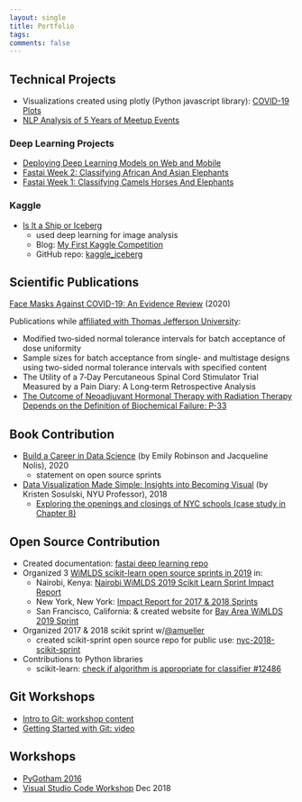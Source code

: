 ```yaml
---
layout: single
title: Portfolio
tags: 
comments: false
---
```


## Technical Projects
- Visualizations created using plotly (Python javascript library):  [COVID-19 Plots](https://reshamas.github.io/covid19-plots/)
- [NLP Analysis of 5 Years of Meetup Events](https://reshamas.github.io/nlp-analysis-of-five-years-of-wimlds-meetup-events/)

### Deep Learning Projects
* [Deploying Deep Learning Models on Web and Mobile](https://reshamas.github.io/deploying-deep-learning-models-on-web-and-mobile/)
* [Fastai Week 2: Classifying African And Asian Elephants](https://reshamas.github.io/fastai-week-2-classifying-african-and-asian-elephants/)
* [Fastai Week 1: Classifying Camels Horses And Elephants](https://reshamas.github.io/fastai-week-1-classifying-camels-horses-and-elephants/)

### Kaggle
* [Is It a Ship or Iceberg](https://www.kaggle.com/c/statoil-iceberg-classifier-challenge)
    - used deep learning for image analysis 
    - Blog:  [My First Kaggle Competition](https://reshamas.github.io/my-first-kaggle-competition/)
    - GitHub repo:  [kaggle_iceberg](https://github.com/reshamas/kaggle_iceberg)
    
    
## Scientific Publications

[Face Masks Against COVID-19: An Evidence Review](https://www.preprints.org/manuscript/202004.0203/v3) (2020)

Publications while [affiliated with Thomas Jefferson University](https://www.researchgate.net/scientific-contributions/59221316_Reshama_Shaikh):  
* Modified two‐sided normal tolerance intervals for batch acceptance of dose uniformity
* Sample sizes for batch acceptance from single- and multistage designs using two-sided normal tolerance intervals with specified content
* The Utility of a 7‐Day Percutaneous Spinal Cord Stimulator Trial Measured by a Pain Diary: A Long‐term Retrospective Analysis
* [The Outcome of Neoadjuvant Hormonal Therapy with Radiation Therapy Depends on the Definition of Biochemical Failure: P-33](https://journals.lww.com/journalppo/Citation/2002/11000/The_Outcome_of_Neoadjuvant_Hormonal_Therapy_with.77.aspx)

## Book Contribution
* [Build a Career in Data Science](https://www.manning.com/books/build-a-career-in-data-science) (by Emily Robinson and Jacqueline Nolis), 2020
    - statement on open source sprints
* [Data Visualization Made Simple:  Insights into Becoming Visual](https://www.amazon.com/gp/product/1138503916/ref=dbs_a_def_rwt_hsch_vapi_taft_p1_i1#customerReviews) (by Kristen Sosulski, NYU Professor), 2018
    - [Exploring the openings and closings of NYC schools (case study in Chapter 8)](https://books.google.com/books?id=cM5wDwAAQBAJ&pg=PT208&lpg=PT208&dq=reshama+shaikh&source=bl&ots=UkRLpWvqLn&sig=9weW5DeMyFEs93ToLRQyIxWb1_0&hl=en&sa=X&ved=2ahUKEwjVttPC6IneAhWNm-AKHURqA0c4HhDoATABegQICBAB#v=onepage&q=reshama%20shaikh&f=false)



## Open Source Contribution
* Created documentation:  [fastai deep learning repo](https://github.com/reshamas/fastai_deeplearn_part1)
* Organized 3 [WiMLDS scikit-learn open source sprints in 2019](http://wimlds.org/event/opensourcesprints/) in:
    - Nairobi, Kenya:  [Nairobi WiMLDS 2019 Scikit Learn Sprint Impact Report](https://reshamas.github.io/nairobi-wimlds-2019-scikit-learn-sprint-impact-report/)
    - New York, New York:  [Impact Report for 2017 & 2018 Sprints](https://reshamas.github.io/impact-report-for-wimlds-scikit-learn-sprints/)
    - San Francisco, California:  & created website for [Bay Area WiMLDS 2019 Sprint](https://sites.google.com/view/bay-area-wimlds-2019-sprint/home)
* Organized 2017 & 2018 scikit sprint w/[@amueller](https://github.com/amueller)
    * created scikit-sprint open source repo for public use:  [nyc-2018-scikit-sprint](https://github.com/WiMLDS/nyc-2018-scikit-sprint) 
* Contributions to Python libraries
    * scikit-learn: [check if algorithm is appropriate for classifier #12486](https://github.com/scikit-learn/scikit-learn/pull/12486)



## Git Workshops
- [Intro to Git: workshop content](https://github.com/reshamas/git-intro-workshop)
- [Getting Started with Git: video](https://vimeo.com/178481263?mc_cid=06d951b22e&mc_eid=[UNIQID])

## Workshops
- [PyGotham 2016](https://github.com/reshamas/pygotham-2016)
- [Visual Studio Code Workshop](https://github.com/nyc-pyladies/2018-vsc-editor) Dec 2018


